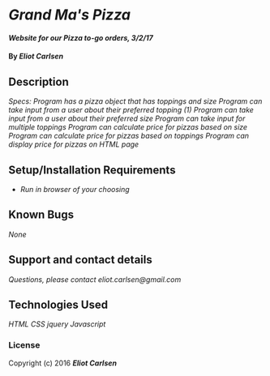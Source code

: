 # _Grand Ma's Pizza_

#### _Website for our Pizza to-go orders, 3/2/17_

#### By _**Eliot Carlsen**_

## Description

_Specs:_
_Program has a pizza object that has toppings and size_
_Program can take input from a user about their preferred topping (1)_
_Program can take input from a user about their preferred size_
_Program can take input for multiple toppings_
_Program can calculate price for pizzas based on size_
_Program can calculate price for pizzas based on toppings_
_Program can display price for pizzas on HTML page_

## Setup/Installation Requirements

* _Run in browser of your choosing_

## Known Bugs

_None_

## Support and contact details

_Questions, please contact eliot.carlsen@gmail.com_

## Technologies Used

_HTML_
_CSS_
_jquery_
_Javascript_

### License


Copyright (c) 2016 **_Eliot Carlsen_**
